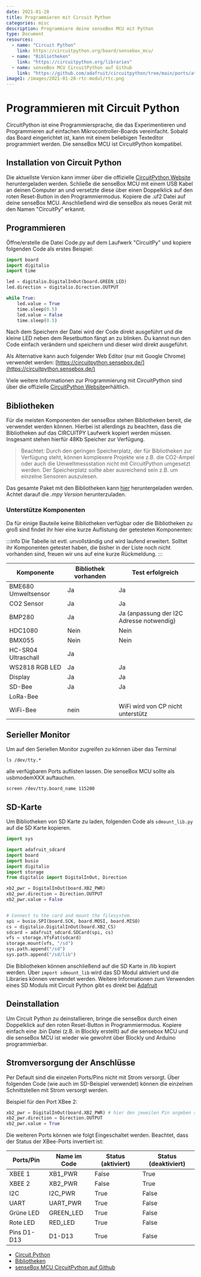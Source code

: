 ```yaml
---
date: 2021-01-28
title: Programmieren mit Circuit Python
categories: misc
description: Programmiere deine senseBox MCU mit Python
type: Document
resources:
  - name: "Circuit Python"
    link: https://circuitpython.org/board/sensebox_mcu/
  - name: "Bibliotheken"
    link: "https://circuitpython.org/libraries"
  - name: senseBox MCU CircuitPython auf Github
    link: "https://github.com/adafruit/circuitpython/tree/main/ports/atmel-samd/boards/sensebox_mcu"
image1: /images/2021-01-28-rtc-modul/rtc.png
---
```


# Programmieren mit Circuit Python
CircuitPython ist eine Programmiersprache, die das Experimentieren und Programmieren auf einfachen Mikrocontroller-Boards vereinfacht. Sobald das Board eingerichtet ist, kann mit einem beliebigen Texteditor programmiert werden. Die senseBox MCU ist CircuitPython kompatibel.

## Installation von Circuit Python

Die aktuellste Version kann immer über die offizielle [CircuitPython Website](https://circuitpython.org/board/sensebox_mcu/) heruntergeladen werden.
Schließe die senseBox MCU mit einem USB Kabel an deinen Computer an und versetzte diese über einen Doppelklick auf den roten Reset-Button in den Programmiermodus. Kopiere die .uf2 Datei auf deine senseBox MCU. Anschließend wird die senseBox als neues Gerät mit den Namen "CircuitPy" erkannt.

## Programmieren

Öffne/erstelle die Datei Code.py auf dem Laufwerk "CircuitPy" und kopiere folgenden Code als erstes Beispiel:

```python
import board
import digitalio
import time

led = digitalio.DigitalInOut(board.GREEN_LED)
led.direction = digitalio.Direction.OUTPUT

while True:
    led.value = True
    time.sleep(0.5)
    led.value = False
    time.sleep(0.5)
```

Nach dem Speichern der Datei wird der Code direkt ausgeführt und die kleine LED neben dem Resetbutton fängt an zu blinken. Du kannst nun den Code einfach verändern und speichern und dieser wird direkt ausgeführt.

Als Alternative kann auch folgender Web Editor (nur mit Google Chrome) verwendet werden:
[https://circuitpython.sensebox.de/](https://circuitpython.sensebox.de/)

Viele weitere Informationen zur Programmierung mit CircuitPython sind über die offizielle [CircuitPython Website](https://circuitpython.org/awesome)erhältlich.

## Bibliotheken

Für die meisten Komponenten der senseBox stehen Bibliotheken bereit, die verwendet werden können. Hierbei ist allerdings zu beachten, dass die Bibliotheken auf das CIRCUITPY Laufwerk kopiert werden müssen. Insgesamt stehen hierfür 48Kb Speicher zur Verfügung.

> Beachtet: Durch den geringen Speicherplatz, der für Bibliotheken zur Verfügung steht, können komplexere Projekte wie z.B. die CO2-Ampel oder auch die Umweltmessstation nicht mit CircuitPython umgesetzt werden. Der Speicherplatz sollte aber ausreichend sein z.B. um einzelne Sensoren auszulesen.

Das gesamte Paket mit den Bibliotheken kann [hier](https://circuitpython.org/libraries) heruntergeladen werden. Achtet darauf die _.mpy Version_ herunterzuladen.

### Unterstütze Komponenten

Da für einige Bauteile keine Bibliotheken verfügbar oder die Bibliotheken zu groß sind findet ihr hier eine kurze Auflistung der getesteten Komponenten:

:::info
Die Tabelle ist evtl. unvollständig und wird laufend erweitert. Solltet ihr Komponenten getestet haben, die bisher in der Liste noch nicht vorhanden sind, freuen wir uns auf eine kurze Rückmeldung.
:::

| Komponente          | Bibliothek vorhanden | Test erfolgreich                         |
| ------------------- | -------------------- | ---------------------------------------- |
| BME680 Umweltsensor | Ja                   | Ja                                       |
| CO2 Sensor          | Ja                   | Ja                                       |
| BMP280              | Ja                   | Ja (anpassung der I2C Adresse notwendig) |
| HDC1080             | Nein                 | Nein                                     |
| BMX055              | Nein                 | Nein                                     |
| HC-SR04 Ultraschall | Ja                   |                                          |
| WS2818 RGB LED      | Ja                   | Ja                                       |
| Display             | Ja                   | Ja                                       |
| SD-Bee              | Ja                   | Ja                                       |
| LoRa-Bee            |                      |                                          |
| WiFi-Bee            | nein                 | WiFi wird von CP nicht unterstütz        |

## Serieller Monitor

Um auf den Seriellen Monitor zugreifen zu können über das Terminal

```
ls /dev/tty.*
```

alle verfügbaren Ports auflisten lassen. Die senseBox MCU sollte als usbmodemXXX auftauchen.

```
screen /dev/tty.board_name 115200
```

## SD-Karte

Um Bibliotheken von SD Karte zu laden, folgenden Code als `sdmount_lib.py` auf die SD Karte kopieren.

```python
import sys

import adafruit_sdcard
import board
import busio
import digitalio
import storage
from digitalio import DigitalInOut, Direction

xb2_pwr = DigitalInOut(board.XB2_PWR)
xb2_pwr.direction = Direction.OUTPUT
xb2_pwr.value = False


# Connect to the card and mount the filesystem.
spi = busio.SPI(board.SCK, board.MOSI, board.MISO)
cs = digitalio.DigitalInOut(board.XB2_CS)
sdcard = adafruit_sdcard.SDCard(spi, cs)
vfs = storage.VfsFat(sdcard)
storage.mount(vfs, "/sd")
sys.path.append("/sd")
sys.path.append("/sd/lib")
```

Die Bibliotheken können anschließend auf die SD Karte in /lib kopiert werden.
Über `import sdmount_lib` wird das SD Modul aktiviert und die Libraries können verwendet werden. Weitere Informationen zum Verwenden eines SD Moduls mit Circuit Python gibt es direkt bei [Adafruit](https://learn.adafruit.com/adafruit-micro-sd-breakout-board-card-tutorial/circuitpython)

## Deinstallation

Um Circuit Python zu deinstallieren, bringe die senseBox durch einen Doppelklick auf den roten Reset-Button in Programmiermodus. Kopiere einfach eine .bin Datei (z.B. in Blockly erstellt) auf die sensebox MCU und die senseBox MCU ist wieder wie gewohnt über Blockly und Arduino programmierbar.

## Stromversorgung der Anschlüsse

Per Default sind die einzelen Ports/Pins nicht mit Strom versorgt. Über folgenden Code (wie auch im SD-Beispiel verwendet) können die einzelnen Schnittstellen mit Strom versorgt werden.

Beispiel für den Port XBee 2:

```python
xb2_pwr = DigitalInOut(board.XB2_PWR) # hier den jeweilen Pin angeben siehe Tabelle
xb2_pwr.direction = Direction.OUTPUT
xb2_pwr.value = True
```

Die weiteren Ports können wie folgt Eingeschaltet werden. Beachtet, dass der Status der XBee-Ports invertiert ist:

| Ports/Pin   | Name im Code | Status (aktiviert) | Status (deaktiviert) |
| ----------- | ------------ | ------------------ | -------------------- |
| XBEE 1      | XB1_PWR      | False              | True                 |
| XBEE 2      | XB2_PWR      | False              | True                 |
| I2C         | I2C_PWR      | True               | False                |
| UART        | UART_PWR     | True               | False                |
| Grüne LED   | GREEN_LED    | True               | False                |
| Rote LED    | RED_LED      | True               | False                |
| Pins D1-D13 | D1-D13       | True               | False                |

- [Circuit Python](https://circuitpython.org/board/sensebox_mcu/)
- [Bibliotheken](https://circuitpython.org/libraries)
- [senseBox MCU CircuitPython auf Github](https://github.com/adafruit/circuitpython/tree/main/ports/atmel-samd/boards/sensebox_mcu)
